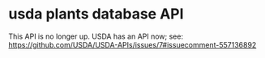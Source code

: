 usda plants database API
========================

This API is no longer up. USDA has an API now; see: <https://github.com/USDA/USDA-APIs/issues/7#issuecomment-557136892>
